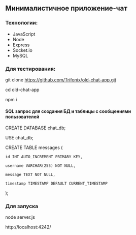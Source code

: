 ## Минималистичное приложение-чат

### Технологии:
- JavaScript
- Node
- Express
- Socket.io
- MySQL

### Для тестирования:

git clone https://github.com/Trifonix/old-chat-app.git

cd old-chat-app

npm i

#### SQL запрос для создания БД и таблицы с сообщениями пользователей

CREATE DATABASE chat_db;

USE chat_db;

CREATE TABLE messages (

    id INT AUTO_INCREMENT PRIMARY KEY,

    username VARCHAR(255) NOT NULL,

    message TEXT NOT NULL,

    timestamp TIMESTAMP DEFAULT CURRENT_TIMESTAMP

);

### Для запуска

node server.js

http://localhost:4242/